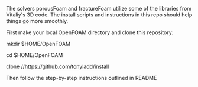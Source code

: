 The solvers porousFoam and fractureFoam utilize some of the libraries
from Vitaliy's 3D code. The install scripts and instructions in this
repo should help things go more smoothly. 


First make your local OpenFOAM directory and clone this repository:

mkdir $HOME/OpenFOAM

cd $HOME/OpenFOAM

clone //https://github.com/tonyladd/install


Then follow the step-by-step instructions outlined in README
